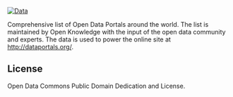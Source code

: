 [![Data](https://github.com/okfn/dataportals.org/actions/workflows/data.yaml/badge.svg)](https://repository.frictionlessdata.io/report?user=okfn&repo=dataportals.org&flow=portals)

Comprehensive list of Open Data Portals around the world. The list is
maintained by Open Knowledge with the input of the open data community and
experts. The data is used to power the online site at http://dataportals.org/.

## License

Open Data Commons Public Domain Dedication and License.

